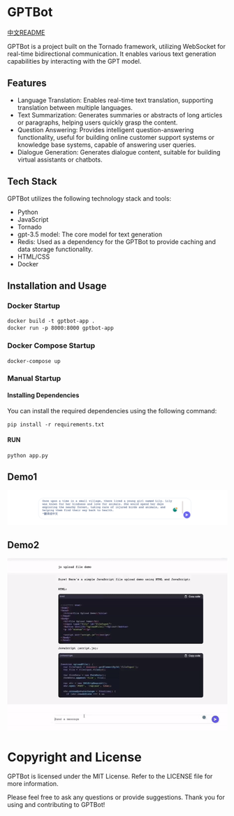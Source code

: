 # GPTBot

[中文README](/Docs/README.md)

GPTBot is a project built on the Tornado framework, utilizing WebSocket for real-time bidirectional communication. It enables various text generation capabilities by interacting with the GPT model.

## Features
- Language Translation: Enables real-time text translation, supporting translation between multiple languages.
- Text Summarization: Generates summaries or abstracts of long articles or paragraphs, helping users quickly grasp the content.
- Question Answering: Provides intelligent question-answering functionality, useful for building online customer support systems or knowledge base systems, capable of answering user queries.
- Dialogue Generation: Generates dialogue content, suitable for building virtual assistants or chatbots.

## Tech Stack
GPTBot utilizes the following technology stack and tools:

- Python
- JavaScript
- Tornado
- gpt-3.5 model: The core model for text generation
- Redis: Used as a dependency for the GPTBot to provide caching and data storage functionality.
- HTML/CSS
- Docker

## Installation and Usage

### Docker Startup
```
docker build -t gptbot-app .
docker run -p 8000:8000 gptbot-app
```

### Docker Compose Startup
```
docker-compose up
```

### Manual Startup

#### Installing Dependencies
You can install the required dependencies using the following command:

```
pip install -r requirements.txt
```


#### RUN
```
python app.py
```

## Demo1
![Example Image](/static/images/demo2.png)


## Demo2
![Example Image](/static/images/demo.gif)



# Copyright and License
GPTBot is licensed under the MIT License. Refer to the LICENSE file for more information.

Please feel free to ask any questions or provide suggestions. Thank you for using and contributing to GPTBot!